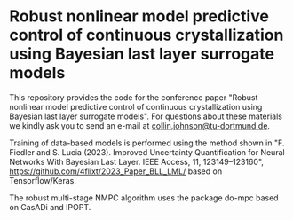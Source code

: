 # Robust nonlinear model predictive control of continuous crystallization using Bayesian last layer surrogate models
This repository provides the code for the conference paper "Robust nonlinear model predictive control of continuous crystallization using Bayesian last layer surrogate models".
For questions about these materials we kindly ask you to send an e-mail at collin.johnson@tu-dortmund.de.

Training of data-based models is performed using the method shown in "F. Fiedler and S. Lucia (2023). Improved Uncertainty Quantification for Neural Networks With Bayesian Last Layer. IEEE Access, 11, 123149–123160", https://github.com/4flixt/2023_Paper_BLL_LML/ based on Tensorflow/Keras.

The robust multi-stage NMPC algorithm uses the package do-mpc based on CasADi and IPOPT.